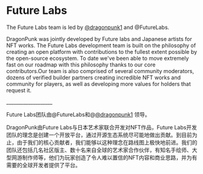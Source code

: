 # Future Labs

The Future Labs team is led by [@dragonpunk1](https://twitter.com/iamarkdev) and @FutureLabs.

DragonPunk was jointly developed by Future labs and Japanese artists for NFT works. The Future Labs development team is built on the philosophy of creating an open platform with contributions to the fullest extent possible by the open-source ecosystem. To date we've been able to move extremely fast on our roadmap with this philosophy thanks to our core contributors.Our team is also comprised of several community moderators, dozens of verified builder partners creating incredible NFT works and community for players, as well as developing more values for holders that request it.

\_\_\_\_\_\_\_\_\_\_\_\_\_\_\_\_\_\_\_

​Future Labs团队由@FutureLabs和@[@](https://twitter.com/iamarkdev)[dragonpunk1](https://twitter.com/iamarkdev) 领导。

DragonPunk由Future Labs与日本艺术家联合开发对NFT作品，Future Labs开发团队的理念是创建一个开放平台，通过开源生态系统尽可能地做出贡献。到目前为止，由于我们的核心贡献者，我们能够以这种理念在路线图上极快地前进。我们的团队还包括几名社区版主、数十名来自全球的艺术家合作伙伴，有知名手绘师、大型网游制作师等，他们为玩家创造了令人难以置信的NFT内容和商业思路，并为有需要的全球开发者提供了平台。​
